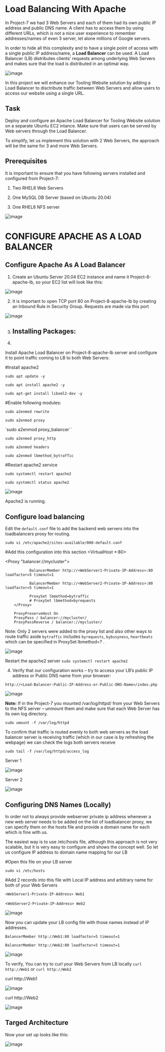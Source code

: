 # Load Balancing With Apache


In Project-7 we had 3 Web Servers and each of them had its own public IP address and public DNS name. A client has to access them by using different URLs, which is not a nice user experience to remember addresses/names of even 3 server, let alone millions of Google servers.

In order to hide all this complexity and to have a single point of access with a single public IP address/name, a **Load Balancer** can be used. A Load Balancer (LB) distributes clients’ requests among underlying Web Servers and makes sure that the load is distributed in an optimal way.


![image](https://github.com/rxneyo/DevOps_Projects/assets/125794122/88758171-272c-4a37-8ff1-37c93cd29458)


In this project we will enhance our Tooling Website solution by adding a Load Balancer to disctribute traffic between Web Servers and allow users to access our website using a single URL.

## Task


Deploy and configure an Apache Load Balancer for Tooling Website solution on a separate Ubuntu EC2 intance. Make sure that users can be served by Web servers through the Load Balancer.

To simplify, let us implement this solution with 2 Web Servers, the approach will be the same for 3 and more Web Servers.


## Prerequisites


It is important to ensure that you have following servers installed and configured from Project-7:

1. Two RHEL8 Web Servers

2. One MySQL DB Server (based on Ubuntu 20.04)

3. One RHEL8 NFS server


![image](https://github.com/rxneyo/DevOps_Projects/assets/125794122/f21d1e3f-2c33-4def-9263-4609c6455468)



# CONFIGURE APACHE AS A LOAD BALANCER

## Configure Apache As A Load Balancer

1. Create an Ubuntu Server 20.04 EC2 instance and name it Project-8-apache-lb, so your EC2 list will look like this:

![image](https://github.com/rxneyo/DevOps_Projects/assets/125794122/b5684105-31e5-42d6-92c9-f3c1da86b741)


2. It is important to open TCP port 80 on Project-8-apache-lb by creating an Inbound Rule in Security Group. Requests are made via this port

![image](https://github.com/rxneyo/DevOps_Projects/assets/125794122/15f514c1-aa62-4fb8-9e1f-cc79c78c36ec)



3. ## Installing Packages:

4. 
Install Apache Load Balancer on Project-8-apache-lb server and configure it to point traffic coming to LB to both Web Servers:


#Install apache2


`sudo apt update -y`

`sudo apt install apache2 -y`

`sudo apt-get install libxml2-dev -y`

#Enable following modules:


`sudo a2enmod rewrite`

`sudo a2enmod proxy`

`sudo a2enmod proxy_balancer``

`sudo a2enmod proxy_http`

`sudo a2enmod headers`

`sudo a2enmod lbmethod_bytraffic`


#Restart apache2 service


`sudo systemctl restart apache2`

`sudo systemctl status apache2`

![image](https://github.com/rxneyo/DevOps_Projects/assets/125794122/87e922a2-8451-4abb-b5a9-459ec27cfffd)


Apache2 is running.

## Configure load balancing

Edit the `default.conf` file to add the backend web servers into the loadbalancers proxy for routing.

`sudo vi /etc/apache2/sites-available/000-default.conf`


#Add this configuration into this section <VirtualHost *:80>  </VirtualHost>

<Proxy "balancer://mycluster">
            
               BalancerMember http://<WebServer1-Private-IP-Address>:80 loadfactor=5 timeout=1
               
               BalancerMember http://<WebServer2-Private-IP-Address>:80 loadfactor=5 timeout=1
               
               ProxySet lbmethod=bytraffic
               # ProxySet lbmethod=byrequests
        </Proxy>

        ProxyPreserveHost On
        ProxyPass / balancer://mycluster/
        ProxyPassReverse / balancer://mycluster/

Note: Only 2 servers were added to the proxy list and also other ways to route traffic aside `bytraffic` includes `byrequests`, `bybusyness`, `heartbeats` which can be specified in ProxySet lbmethod=? .

![image](https://github.com/rxneyo/DevOps_Projects/assets/125794122/fef99546-ff15-4751-b028-903ed18d1f31)


Restart the apache2 server `sudo systemctl restart apache2`


4. Verify that our configuration works – try to access your LB’s public IP address or Public DNS name from your browser:

`http://<Load-Balancer-Public-IP-Address-or-Public-DNS-Name>/index.php`

![image](https://github.com/rxneyo/DevOps_Projects/assets/125794122/22785e80-28b1-412b-9432-ce3f3d7207e0)



**Note:** If in the Project-7 you mounted /var/log/httpd/ from your Web Servers to the NFS server – unmount them and make sure that each Web Server has its own log directory.

`sudo umount -f /var/log/httpd`

To confirm that traffic is routed evenly to both web servers as the load balancer server is receiving traffic (which in our case is by refreshing the webpage) we can check the logs both servers receive 

`sudo tail -f /var/log/httpd/access_log`

Server 1

![image](https://github.com/rxneyo/DevOps_Projects/assets/125794122/502135a6-0f0f-4707-beba-21f1c66212c8)


Server 2

![image](https://github.com/rxneyo/DevOps_Projects/assets/125794122/c47f69a4-42c4-487b-ab92-20f29924fd2b)


## Configuring DNS Names (Locally)

In order not to always provide webserver private ip address whenever a new web server needs to be added on the list of loadbalancer proxy, we can specify them on the hosts file and provide a domain name for each which is fine with us. 

 The easiest way is to use /etc/hosts file, although this approach is not very scalable, but it is very easy to configure and shows the concept well. So let us configure IP address to domain name mapping for our LB

 #Open this file on your LB server

`sudo vi /etc/hosts`

#Add 2 records into this file with Local IP address and arbitrary name for both of your Web Servers

`<WebServer1-Private-IP-Address> Web1`

<`WebServer2-Private-IP-Address> Web2`


 ![image](https://github.com/rxneyo/DevOps_Projects/assets/125794122/190bef19-0660-41a6-889f-41a7ddf57d8f)


Now you can update your LB config file with those names instead of IP addresses.


`BalancerMember http://Web1:80 loadfactor=5 timeout=1`

`BalancerMember http://Web2:80 loadfactor=5 timeout=1`


![image](https://github.com/rxneyo/DevOps_Projects/assets/125794122/68d9f1bc-439a-4dab-9e0c-cd1d3a0f076a)


To verify, You can try to curl your Web Servers from LB locally `curl http://Web1` or `curl http://Web2`


curl http://Web1

![image](https://github.com/rxneyo/DevOps_Projects/assets/125794122/0f350aa9-98f2-41b2-9809-e7250c88cb00)

curl http://Web2

![image](https://github.com/rxneyo/DevOps_Projects/assets/125794122/19a8c9fc-ec5b-4c13-8477-65153db1d0cb)



## Targed Architecture

Now your set up looks like this:


![image](https://github.com/rxneyo/DevOps_Projects/assets/125794122/dddf975b-a128-46ba-90f1-e3e3bd29d3e2)


